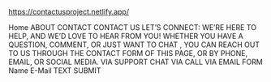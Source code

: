 https://contactusproject.netlify.app/

Home
ABOUT
CONTACT
CONTACT US
LET’S CONNECT: WE’RE HERE TO HELP, AND WE’D LOVE TO HEAR FROM YOU! WHETHER YOU HAVE A QUESTION, COMMENT, OR JUST WANT TO CHAT , YOU CAN REACH OUT TO US THROUGH THE CONTACT FORM OF THIS PAGE, OR BY PHONE, EMAIL, OR SOCIAL MEDIA. 
VIA SUPPORT CHAT
VIA CALL
VIA EMAIL FORM
Name
E-Mail
TEXT
SUBMIT
